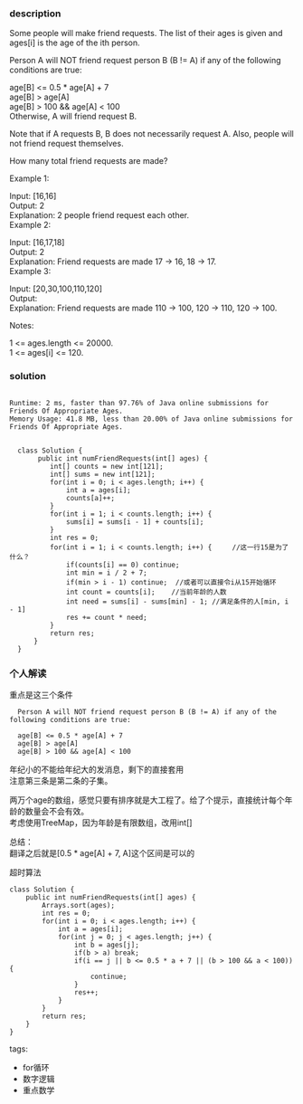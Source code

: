 ### description    
  Some people will make friend requests. The list of their ages is given and ages[i] is the age of the ith person.   
    
  Person A will NOT friend request person B (B != A) if any of the following conditions are true:  
    
  age[B] <= 0.5 * age[A] + 7  
  age[B] > age[A]  
  age[B] > 100 && age[A] < 100  
  Otherwise, A will friend request B.  
    
  Note that if A requests B, B does not necessarily request A.  Also, people will not friend request themselves.  
    
  How many total friend requests are made?  
    
  Example 1:  
    
  Input: [16,16]  
  Output: 2  
  Explanation: 2 people friend request each other.  
  Example 2:  
    
  Input: [16,17,18]  
  Output: 2  
  Explanation: Friend requests are made 17 -> 16, 18 -> 17.  
  Example 3:  
    
  Input: [20,30,100,110,120]  
  Output:   
  Explanation: Friend requests are made 110 -> 100, 120 -> 110, 120 -> 100.  
     
    
  Notes:  
    
  1 <= ages.length <= 20000.  
  1 <= ages[i] <= 120.  
### solution    
```    
  
Runtime: 2 ms, faster than 97.76% of Java online submissions for Friends Of Appropriate Ages.  
Memory Usage: 41.8 MB, less than 20.00% of Java online submissions for Friends Of Appropriate Ages.  
  
  
  class Solution {  
       public int numFriendRequests(int[] ages) {  
          int[] counts = new int[121];  
          int[] sums = new int[121];  
          for(int i = 0; i < ages.length; i++) {  
              int a = ages[i];  
              counts[a]++;  
          }  
          for(int i = 1; i < counts.length; i++) {  
              sums[i] = sums[i - 1] + counts[i];  
          }  
          int res = 0;  
          for(int i = 1; i < counts.length; i++) {     //这一行15是为了什么？  
              if(counts[i] == 0) continue;  
              int min = i / 2 + 7;  
              if(min > i - 1) continue;  //或者可以直接令i从15开始循环  
              int count = counts[i];    //当前年龄的人数  
              int need = sums[i] - sums[min] - 1; //满足条件的人[min, i - 1]  
              res += count * need;  
          }  
          return res;  
      }  
  }  
```    
    
### 个人解读    
  重点是这三个条件  
    
  ```  
    Person A will NOT friend request person B (B != A) if any of the following conditions are true:  
      
    age[B] <= 0.5 * age[A] + 7  
    age[B] > age[A]  
    age[B] > 100 && age[A] < 100  
  ```  
  年纪小的不能给年纪大的发消息，剩下的直接套用  
  注意第三条是第二条的子集。  
    
  两万个age的数组，感觉只要有排序就是大工程了。给了个提示，直接统计每个年龄的数量会不会有效。  
  考虑使用TreeMap，因为年龄是有限数组，改用int[]  
    
  总结：  
  翻译之后就是[0.5 * age[A] + 7, A]这个区间是可以的  
    
  超时算法  
  ```  
  class Solution {  
      public int numFriendRequests(int[] ages) {  
          Arrays.sort(ages);  
          int res = 0;  
          for(int i = 0; i < ages.length; i++) {  
              int a = ages[i];  
              for(int j = 0; j < ages.length; j++) {                  
                  int b = ages[j];  
                  if(b > a) break;  
                  if(i == j || b <= 0.5 * a + 7 || (b > 100 && a < 100)) {  
                      continue;  
                  }  
                  res++;  
              }  
          }  
          return res;  
      }  
  }  
  ```  
    
tags:    
  -  for循环  
  -  数字逻辑  
  -  重点数学  
